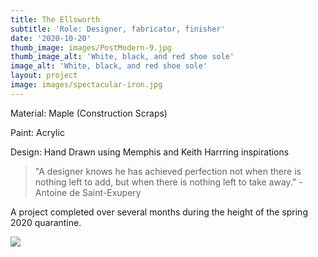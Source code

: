 ```yaml
---
title: The Ellsworth
subtitle: 'Role: Designer, fabricator, finisher'
date: '2020-10-20'
thumb_image: images/PostModern-9.jpg
thumb_image_alt: 'White, black, and red shoe sole'
image_alt: 'White, black, and red shoe sole'
layout: project
image: images/spectacular-iron.jpg
---
```

Material: Maple (Construction Scraps)

Paint: Acrylic

Design: Hand Drawn using Memphis and Keith Harrring inspirations

> "A designer knows he has achieved perfection not when there is nothing left to add, but when there is nothing left to take away." -Antoine de Saint-Exupery

A project completed over several months during the height of the spring 2020 quarantine. 

![](<"C:\Users\Sebas\Pictures\Project Photos\Stands Project\PostModern-6.jpg">)
